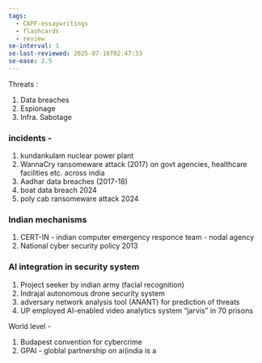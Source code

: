 ```yaml
---
tags:
  - CAPF-essaywritings
  - flashcards
  - review
se-interval: 1
se-last-reviewed: 2025-07-16T02:47:33
se-ease: 2.5
---
```

Threats :

1. Data breaches
2. Espionage
3. Infra. Sabotage

### incidents -

1. kundankulam nuclear power plant
2. WannaCry ransomeware attack (2017) on govt agencies, healthcare facilities etc. across india
3. Aadhar data breaches (2017-18)
4. boat data breach 2024
5. poly cab ransomeware attack 2024

### Indian mechanisms

1. CERT-IN - indian computer emergency responce team - nodal agency
2. National cyber security policy 2013

### AI integration in security system

1. Project seeker by indian army (facial recognition)
2. Indrajal autonomous drone security system
3. adversary network analysis tool (ANANT) for prediction of threats
4. UP employed AI-enabled video analytics system “jarvis” in 70 prisons

World level -

1. Budapest convention for cybercrime
2. GPAI - globlal partnership on ai(india is a